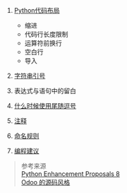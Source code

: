 1. [Python代码布局](pythonCodeLayout.md)
    - 缩进
    - 代码行长度限制
    - 运算符前换行
    - 空白行
    - 导入


2. [字符串引号](./stringQuotes.md)


3. 表达式与语句中的留白


4. [什么时候使用尾随逗号](./trailingCommas.md)


5. [注释](comments.md)


6. [命名规则](namingConventions.md)


7. [编程建议](programingRecomendations.md)



> 参考来源  
[Python Enhancement Proposals 8](https://www.python.org/dev/peps/pep-0008/)  
[Odoo 的源码风格](https://github.com/odoo/odoo)
